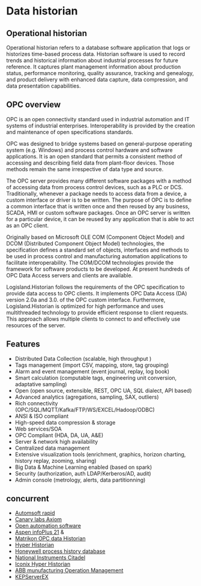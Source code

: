 
# Data historian

## Operational historian

Operational historian refers to a database software application that logs or historizes time-based process data. Historian software is used to record trends and historical information about industrial processes for future reference. It captures plant management information about production status, performance monitoring, quality assurance, tracking and genealogy, and product delivery with enhanced data capture, data compression, and data presentation capabilities.

## OPC overview

OPC is an open connectivity standard used in industrial automation and IT systems of industrial enterprises. Interoperability is provided by the creation and maintenance of open specifications standards.

OPC was designed to bridge systems based on general-purpose operating system (e.g. Windows) and process control hardware and software applications. It is an open standard that permits a consistent method of accessing and describing field data from plant-floor devices. Those methods remain the same irrespective of data type and source.

The OPC server provides many different software packages with a method of accessing data from process control devices, such as a PLC or DCS. Traditionally, whenever a package needs to access data from a device, a custom interface or driver is to be written. The purpose of OPC is to define a common interface that is written once and then reused by any business, SCADA, HMI or custom software packages. Once an OPC server is written for a particular device, it can be reused by any application that is able to act as an OPC client.

Originally based on Microsoft OLE COM (Component Object Model) and DCOM (Distributed Component Object Model) technologies, the specification defines a standard set of objects, interfaces and methods to be used in process control and manufacturing automation applications to facilitate interoperability. The COM/DCOM technologies provide the framework for software products to be developed. At present hundreds of OPC Data Access servers and clients are available.

Logisland.Historian follows the requirements of the OPC specification to provide data access to OPC clients. It implements OPC Data Access (DA) version 2.0a and 3.0. of the OPC custom interface. Furthermore, Logisland.Historian is optimized for high performance and uses multithreaded technology to provide efficient response to client requests. This approach allows multiple clients to connect to and effectively use resources of the server.

## Features

- Distributed Data Collection (scalable, high throughput  )
- Tags management (import CSV, mapping, store, tag grouping)
- Alarm and event management (event journal, replay, log book)
- Smart calculation (computable tags, engineering unit conversion, adaptative sampling)
- Open (open source, extensible, REST, OPC UA, SQL dialect, API based)
- Advanced analytics (agregations, sampling, SAX, outliers)
- Rich connectivity (OPC/SQL/MQTT/Kafka/FTP/WS/EXCEL/Hadoop/ODBC)
- ANSI & ISO compliant
- High-speed data compression & storage
- Web services/SOA
- OPC Compliant (HDA, DA, UA, A&E)
- Server & network high availability
- Centralized data management
- Extensive visualization tools (enrichment, graphics, horizon charting, history replay, zooming, sharing)
- Big Data & Machine Learning enabled (based on spark)
- Security (authorization, auth LDAP/Kerberos/AD, audit)
- Admin console (metrology, alerts, data partitionning)

## concurrent

- [Automsoft rapid](https://www.automsoft.com/?p=custom&id=84)
- [Canary labs Axiom](https://www.canarylabs.com/en/products/historian)
- [Open automation software](https://openautomationsoftware.com/products/data/data-historian/)
- [Aspen infoPlus 21](https://plantvision.se/www/se/Documents/Aspen_InfoPlus21_T3_bro_final.pdf) & [](https://fr.calameo.com/read/0036850031a17543a9d82)
- [Matrikon OPC data Historian](https://www.matrikonopc.com/portal/downloads/product_manuals/OPC-Desktop-Historian-manual.pdf)
- [Hyper Historian](http://www.iconics.com/Home/Products/Historians/Hyper-Historian.aspx#.WsOamtNuaV4)
- [Honeywell process history database](https://www.honeywellprocess.com/library/marketing/notes/uniformance-phd-pin.pdf)
- [National Instruments Citadel](http://www.ni.com/white-paper/6579/en/)
- [Iconix Hyper Historian](http://www.iconics.com/Home/Products/Historians/Hyper-Historian.aspx#.WsOamtNuaV4)
- [ABB munufacturing Operation Management](http://new.abb.com/cpm/mom-software-process-production-intelligence)
- [KEPServerEX](https://www.kepware.com/en-us/products/kepserverex/)



##